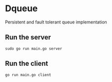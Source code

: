 # Dqueue

Persistent and fault tolerant queue implementation

## Run the server
```
sudo go run main.go server
```

## Run the client
```
go run main.go client
```
